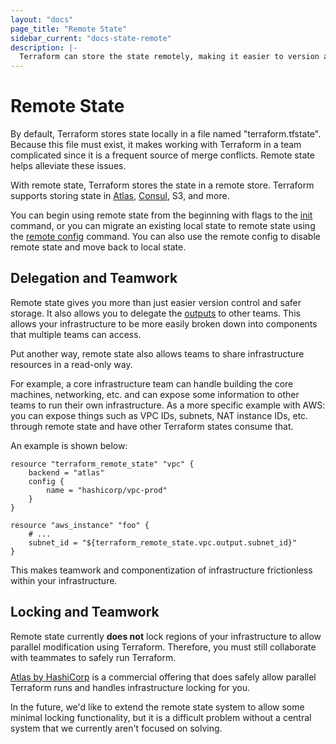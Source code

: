 ```yaml
---
layout: "docs"
page_title: "Remote State"
sidebar_current: "docs-state-remote"
description: |-
  Terraform can store the state remotely, making it easier to version and work with in a team.
---
```


# Remote State

By default, Terraform stores state locally in a file named "terraform.tfstate".
Because this file must exist, it makes working with Terraform in a team
complicated since it is a frequent source of merge conflicts. Remote state
helps alleviate these issues.

With remote state, Terraform stores the state in a remote store. Terraform
supports storing state in [Atlas](https://atlas.hashicorp.com),
[Consul](https://www.consul.io), S3, and more.

You can begin using remote state from the beginning with flags to the
[init](/docs/commands/init.html) command, or you can migrate an existing
local state to remote state using the
[remote config](/docs/commands/remote-config.html) command. You can also
use the remote config to disable remote state and move back to local
state.

## Delegation and Teamwork

Remote state gives you more than just easier version control and
safer storage. It also allows you to delegate the
[outputs](/docs/configuration/outputs.html) to other teams. This allows
your infrastructure to be more easily broken down into components that
multiple teams can access.

Put another way, remote state also allows teams to share infrastructure
resources in a read-only way.

For example, a core infrastructure team can handle building the core
machines, networking, etc. and can expose some information to other
teams to run their own infrastructure. As a more specific example with AWS:
you can expose things such as VPC IDs, subnets, NAT instance IDs, etc. through
remote state and have other Terraform states consume that.

An example is shown below:

```
resource "terraform_remote_state" "vpc" {
    backend = "atlas"
    config {
        name = "hashicorp/vpc-prod"
    }
}

resource "aws_instance" "foo" {
    # ...
    subnet_id = "${terraform_remote_state.vpc.output.subnet_id}"
}
```

This makes teamwork and componentization of infrastructure frictionless
within your infrastructure.

## Locking and Teamwork

Remote state currently **does not** lock regions of your infrastructure
to allow parallel modification using Terraform. Therefore, you must still
collaborate with teammates to safely run Terraform.

[Atlas by HashiCorp](https://atlas.hashicorp.com) is a commercial offering
that does safely allow parallel Terraform runs and handles infrastructure
locking for you.

In the future, we'd like to extend the remote state system to allow some
minimal locking functionality, but it is a difficult problem without a
central system that we currently aren't focused on solving.

